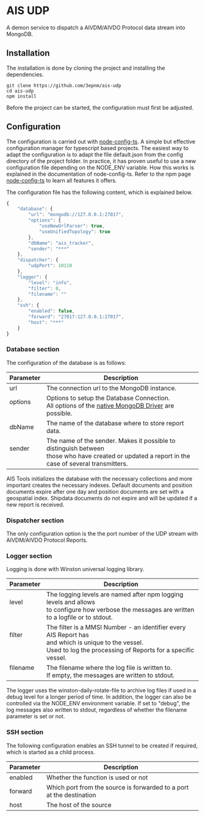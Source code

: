 # AIS UDP

A demon service to dispatch a AIVDM/AIVDO Protocol data stream into MongoDB.

## Installation
The installation is done by cloning the project and installing the dependencies.
```
git clone https://github.com/3epnm/ais-udp
cd ais-udp
npm install
```
Before the project can be started, the configuration must first be adjusted.

## Configuration
The configuration is carried out with [node-config-ts](https://www.npmjs.com/package/node-config-ts). A simple but effective configuration manager for typescript based projects. The easiest way to adapt the configuration is to adapt the file default.json from the config directory of the project folder. In practice, it has proven useful to use a new configuration file depending on the NODE_ENV variable. How this works is explained in the documentation of node-config-ts. Refer to the npm page [node-config-ts](https://www.npmjs.com/package/node-config-ts) to learn all features it offers. 

The configuration file has the following content, which is explained below.
```javascript
{
    "database": {
        "url": "mongodb://127.0.0.1:27017",
        "options": {
            "useNewUrlParser": true,
            "useUnifiedTopology": true
        },
        "dbName": "ais_tracker",
        "sender": "***"
    },
    "dispatcher": {
        "udpPort": 10110
    },
    "logger": {
        "level": "info",
        "filter": 0,
        "filename": ""
    },
    "ssh": {
        "enabled": false,
        "forward": "27017:127.0.0.1:27017",
        "host": "***"
    }
}
```
### Database section
The configuration of the database is as follows:

|Parameter|Description|
|--|--|
|url|The connection url to the MongoDB instance.|
|options<br><br>|Options to setup the Database Connection.<br>All options of the [native MongoDB Driver](https://mongodb.github.io/node-mongodb-native/3.5/api/) are possible.|
|dbName|The name of the database where to store report data.|
|sender<br><br>|The name of the sender. Makes it possible to distinguish between<br>those who have created or updated a report in the case of several transmitters.|

AIS Tools initializes the database with the necessary collections and more important creates the necessary indexes. Default documents and position documents expire after one day and position documents are set with a geospatial index. Shipdata documents do not expire and will be updated if a new report is received.

### Dispatcher section
The only configuration option is the the port number of the UDP stream with AIVDM/AIVDO Protocol Reports.
 
### Logger section
Logging is done with Winston universal logging library. 

|Parameter|Description|
|--|--|
|level<br><br>|The logging levels are named after npm logging levels and allows<br>to configure how verbose the messages are written to a logfile or to stdout.|
|filter<br><br><br>|The filter is a MMSI Number - an identifier every AIS Report has<br>and which is unique to the vessel.<br>Used to log the processing of Reports for a specific vessel.|
|filename<br><br>|The filename where the log file is written to.<br>If empty, the messages are written to stdout.|

The logger uses the winston-daily-rotate-file to archive log files if used in a debug level for a longer period of time. In addition, the logger can also be controlled via the NODE_ENV environment variable. If set to "debug", the log messages also written to stdout, regardless of whether the filename parameter is set or not.

### SSH section
The following configuration enables an SSH tunnel to be created if required, which is started as a child process.

|Parameter|Description|
|--|--|
|enabled|Whether the function is used or not|
|forward|Which port from the source is forwarded to a port at the destination|
|host|The host of the source|
